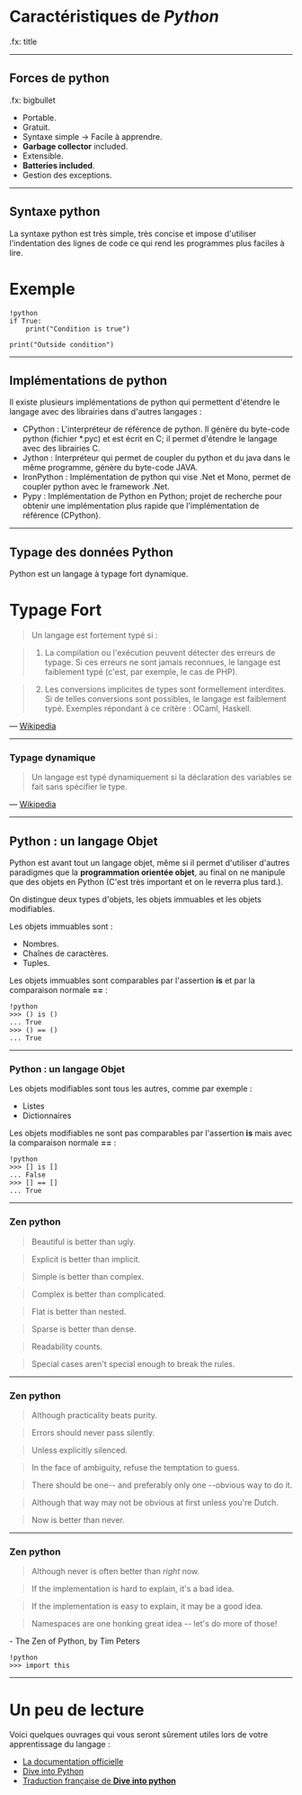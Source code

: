 # Caractéristiques de *Python*

.fx: title

---

## Forces de python

.fx: bigbullet

* Portable.
* Gratuit.
* Syntaxe simple -> Facile à apprendre.
* **Garbage collector** included.
* Extensible.
* **Batteries included**.
* Gestion des exceptions.

---

## Syntaxe python

La syntaxe python est très simple, très concise et impose d'utiliser l'indentation des lignes de code ce qui rend les programmes plus faciles à lire.

# Exemple

    !python
    if True:
        print("Condition is true")
    
    print("Outside condition")

---

## Implémentations de python

Il existe plusieurs implémentations de python qui permettent d'étendre le langage avec des librairies dans d'autres langages :

* CPython : L'interpréteur de référence de python. Il génère du byte-code python (fichier *.pyc) et est écrit en C; il permet d'étendre le langage avec des librairies C.
* Jython : Interpréteur qui permet de coupler du python et du java dans le même programme, génère du byte-code JAVA.
* IronPython : Implémentation de python qui vise .Net et Mono, permet de coupler python avec le framework .Net.
* Pypy : Implémentation de Python en Python; projet de recherche pour obtenir une implémentation plus rapide que l'implémentation de référence (CPython).

---

## Typage des données Python

Python est un langage à typage fort dynamique.

# Typage Fort

> Un langage est fortement typé si :

>   1) La compilation ou l'exécution peuvent détecter des erreurs de typage. Si ces erreurs ne sont jamais reconnues, le langage est faiblement typé (c'est, par exemple, le cas de PHP).
   
>   2) Les conversions implicites de types sont formellement interdites. Si de telles conversions sont possibles, le langage est faiblement typé. Exemples répondant à ce critère : OCaml, Haskell.
   
<p class="cite">— <a href="http://fr.wikipedia.org/wiki/Typage_fort">Wikipedia</a></p>

---

### Typage dynamique

> Un langage est typé dynamiquement si la déclaration des variables se fait sans spécifier le type.

<p class="cite">— <a href="http://fr.wikipedia.org/wiki/Typage_dynamique">Wikipedia</a></p>

---

## Python : un langage Objet

Python est avant tout un langage objet, même si il permet d'utiliser d'autres paradigmes que la **programmation orientée objet**, au final on ne manipule que des objets en Python (C'est très important et on le reverra plus tard.).

On distingue deux types d'objets, les objets immuables et les objets modifiables.

Les objets immuables sont :

* Nombres.
* Chaînes de caractères.
* Tuples.

Les objets immuables sont comparables par l'assertion **is** et par la comparaison normale **==** :

    !python
    >>> () is ()
    ... True
    >>> () == ()
    ... True
 
---
 
### Python : un langage Objet
 
Les objets modifiables sont tous les autres, comme par exemple :
 
* Listes
* Dictionnaires
 
Les objets modifiables ne sont pas comparables par l'assertion **is** mais avec la comparaison normale **==** :
 
    !python
    >>> [] is []
    ... False
    >>> [] == []
    ... True

---

### Zen python


> Beautiful is better than ugly.

> Explicit is better than implicit.

> Simple is better than complex.

> Complex is better than complicated.

> Flat is better than nested.

> Sparse is better than dense.

> Readability counts.

> Special cases aren't special enough to break the rules.

---

### Zen python

> Although practicality beats purity.

> Errors should never pass silently.

> Unless explicitly silenced.

> In the face of ambiguity, refuse the temptation to guess.

> There should be one-- and preferably only one --obvious way to do it.

> Although that way may not be obvious at first unless you're Dutch.

> Now is better than never.

---

### Zen python

> Although never is often better than *right* now.

> If the implementation is hard to explain, it's a bad idea.

> If the implementation is easy to explain, it may be a good idea.

> Namespaces are one honking great idea -- let's do more of those!


<p class="cite">- The Zen of Python, by Tim Peters</p>

    !python
    >>> import this

---

# Un peu de lecture

Voici quelques ouvrages qui vous seront sûrement utiles lors de votre apprentissage du langage :

* [La documentation officielle](http://docs.python.org/)
* [Dive into Python](http://diveintopython.org/)
* [Traduction française de **Dive into python**](http://diveintopython.adrahon.org/)